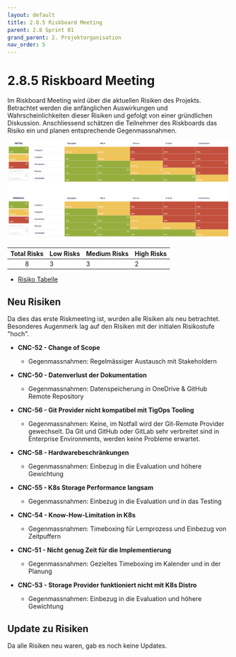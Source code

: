 ```yaml
---
layout: default
title: 2.8.5 Riskboard Meeting
parent: 2.8 Sprint 01
grand_parent: 2. Projektorganisation
nav_order: 5
---
```


# 2.8.5 Riskboard Meeting

Im Riskboard Meeting wird über die aktuellen Risiken des Projekts. Betrachtet werden die anfänglichen Auswirkungen und Wahrscheinlichkeiten dieser Risiken und gefolgt von einer gründlichen Diskussion. Anschliessend schätzen die Teilnehmer des Riskboards das Risiko ein und planen entsprechende Gegenmassnahmen.

![RiskBoard_SP01](../../../resources/images/riskBoard_SP01.png)

| **Total Risks** | **Low Risks** | **Medium Risks** | **High Risks** |
| :-------------: | ------------- | ---------------- | -------------- |
|     8           | 3             | 3                | 2              |

- [Risiko Tabelle](https://itcne23.atlassian.net/projects/CNC?selectedItem=com-softcomply-riskmanager-cloud__risk-table-link&ac.filter=)

## Neu Risiken

Da dies das erste Riskmeeting ist, wurden alle Risiken als neu betrachtet. Besonderes Augenmerk lag auf den Risiken mit der initialen Risikostufe "hoch".

- **CNC-52 - Change of Scope**
  - Gegenmassnahmen: Regelmässiger Austausch mit Stakeholdern

- **CNC-50 - Datenverlust der Dokumentation**
  - Gegenmassnahmen: Datenspeicherung in OneDrive & GitHub Remote Repository

- **CNC-56 - Git Provider nicht kompatibel mit TigOps Tooling**
  - Gegenmassnahmen: Keine, im Notfall wird der Git-Remote Provider gewechselt. Da Git und GitHub oder GitLab sehr verbreitet sind in Enterprise Environments, werden keine Probleme erwartet.

- **CNC-58 - Hardwarebeschränkungen**
  - Gegenmassnahmen: Einbezug in die Evaluation und höhere Gewichtung

- **CNC-55 - K8s Storage Performance langsam**
  - Gegenmassnahmen: Einbezug in die Evaluation und in das Testing

- **CNC-54 - Know-How-Limitation in K8s**
  - Gegenmassnahmen: Timeboxing für Lernprozess und Einbezug von Zeitpuffern

- **CNC-51 - Nicht genug Zeit für die Implementierung**
  - Gegenmassnahmen: Gezieltes Timeboxing im Kalender und in der Planung

- **CNC-53 - Storage Provider funktioniert nicht mit K8s Distro**
  - Gegenmassnahmen: Einbezug in die Evaluation und höhere Gewichtung

## Update zu Risiken

Da alle Risiken neu waren, gab es noch keine Updates.
